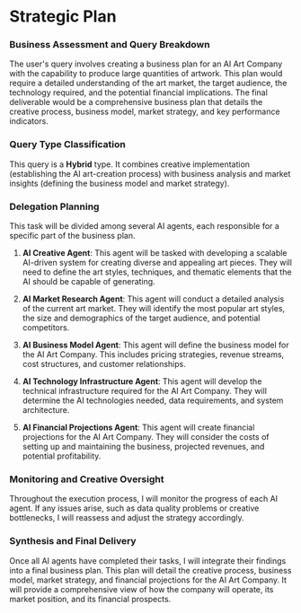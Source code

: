 # Strategic Plan

### Business Assessment and Query Breakdown

The user's query involves creating a business plan for an AI Art Company with the capability to produce large quantities of artwork. This plan would require a detailed understanding of the art market, the target audience, the technology required, and the potential financial implications. The final deliverable would be a comprehensive business plan that details the creative process, business model, market strategy, and key performance indicators.

### Query Type Classification

This query is a **Hybrid** type. It combines creative implementation (establishing the AI art-creation process) with business analysis and market insights (defining the business model and market strategy).

### Delegation Planning

This task will be divided among several AI agents, each responsible for a specific part of the business plan.

1. **AI Creative Agent**: This agent will be tasked with developing a scalable AI-driven system for creating diverse and appealing art pieces. They will need to define the art styles, techniques, and thematic elements that the AI should be capable of generating.

2. **AI Market Research Agent**: This agent will conduct a detailed analysis of the current art market. They will identify the most popular art styles, the size and demographics of the target audience, and potential competitors.

3. **AI Business Model Agent**: This agent will define the business model for the AI Art Company. This includes pricing strategies, revenue streams, cost structures, and customer relationships.

4. **AI Technology Infrastructure Agent**: This agent will develop the technical infrastructure required for the AI Art Company. They will determine the AI technologies needed, data requirements, and system architecture.

5. **AI Financial Projections Agent**: This agent will create financial projections for the AI Art Company. They will consider the costs of setting up and maintaining the business, projected revenues, and potential profitability.

### Monitoring and Creative Oversight

Throughout the execution process, I will monitor the progress of each AI agent. If any issues arise, such as data quality problems or creative bottlenecks, I will reassess and adjust the strategy accordingly.

### Synthesis and Final Delivery

Once all AI agents have completed their tasks, I will integrate their findings into a final business plan. This plan will detail the creative process, business model, market strategy, and financial projections for the AI Art Company. It will provide a comprehensive view of how the company will operate, its market position, and its financial prospects.